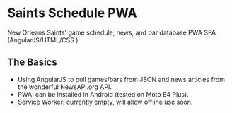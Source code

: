 # Saints Schedule PWA
New Orleans Saints' game schedule, news, and bar database PWA SPA (AngularJS/HTML/CSS )

## The Basics
- Using AngularJS to pull games/bars from JSON and news articles from the wonderful NewsAPI.org API. 
- PWA: can be installed in Android (tested on Moto E4 Plus). 
- Service Worker: currently empty, will allow offline use soon. 
